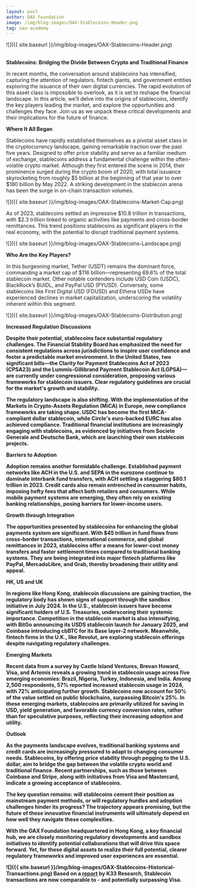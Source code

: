 ```yaml
---
layout: post
author: OAX Foundation
image: /img/blog-images/OAX-Stablecoins-Header.png
tag: oax-academy
---
```


![]({{ site.baseurl }}/img/blog-images/OAX-Stablecoins-Header.png)

<br><b>Stablecoins: Bridging the Divide Between Crypto and Traditional Finance</b>

In recent months, the conversation around stablecoins has intensified, capturing the attention of regulators, fintech giants, and government entities exploring the issuance of their own digital currencies. The rapid evolution of this asset class is impossible to overlook, as it is set to reshape the financial landscape. In this article, we’ll delve into the origins of stablecoins, identify the key players leading the market, and explore the opportunities and challenges they face. Join us as we unpack these critical developments and their implications for the future of finance.

<b>Where It All Began</b>

Stablecoins have rapidly established themselves as a pivotal asset class in the cryptocurrency landscape, gaining remarkable traction over the past five years. Designed to offer price stability and serve as a familiar medium of exchange, stablecoins address a fundamental challenge within the often-volatile crypto market. Although they first entered the scene in 2014, their prominence surged during the crypto boom of 2020, with total issuance skyrocketing from roughly $5 billion at the beginning of that year to over $180 billion by May 2022.
A striking development in the stablecoin arena has been the surge in on-chain transaction volumes. 

![]({{ site.baseurl }}/img/blog-images/OAX-Stablecoins-Market-Cap.png)

As of 2023, stablecoins settled an impressive $10.8 trillion in transactions, with $2.3 trillion linked to organic activities like payments and cross-border remittances. This trend positions stablecoins as significant players in the real economy, with the potential to disrupt traditional payment systems.

![]({{ site.baseurl }}/img/blog-images/OAX-Stablecoins-Landscape.png)

<b>Who Are the Key Players?</b>

In this burgeoning market, Tether (USDT) remains the dominant force, commanding a market cap of $116 billion—representing 69.6% of the total stablecoin market. Other notable contenders include USD Coin (USDC), BlackRock’s BUIDL, and PayPal USD (PYUSD). Conversely, some stablecoins like First Digital USD (FDUSD) and Ethena USDe have experienced declines in market capitalization, underscoring the volatility inherent within this segment.

![]({{ site.baseurl }}/img/blog-images/OAX-Stablecoins-Distribution.png)

<b>Increased Regulation Discussions<b>

Despite their potential, stablecoins face substantial regulatory challenges. The Financial Stability Board has emphasized the need for consistent regulations across jurisdictions to inspire user confidence and foster a predictable market environment. In the United States, two significant bills—the Clarity for Payment Stablecoins Act of 2023 (CPSA23) and the Lummis-Gillibrand Payment Stablecoin Act (LGPSA)—are currently under congressional consideration, proposing various frameworks for stablecoin issuers. Clear regulatory guidelines are crucial for the market's growth and stability.

The regulatory landscape is also shifting. With the implementation of the Markets in Crypto-Assets Regulation (MiCA) in Europe, new compliance frameworks are taking shape. USDC has become the first MiCA-compliant dollar stablecoin, while Circle's euro-backed EURC has also achieved compliance. Traditional financial institutions are increasingly engaging with stablecoins, as evidenced by initiatives from Societe Generale and Deutsche Bank, which are launching their own stablecoin projects.

<b>Barriers to Adoption</b>

Adoption remains another formidable challenge. Established payment networks like ACH in the U.S. and SEPA in the eurozone continue to dominate interbank fund transfers, with ACH settling a staggering $80.1 trillion in 2023. Credit cards also remain entrenched in consumer habits, imposing hefty fees that affect both retailers and consumers. While mobile payment systems are emerging, they often rely on existing banking relationships, posing barriers for lower-income users.

<b>Growth through Integration</b>

The opportunities presented by stablecoins for enhancing the global payments system are significant. With $45 trillion in fund flows from cross-border transactions, international commerce, and global remittances in 2023, stablecoins offer a means for lower-cost money transfers and faster settlement times compared to traditional banking systems. They are being integrated into major fintech platforms like PayPal, MercadoLibre, and Grab, thereby broadening their utility and appeal.

<b>HK, US and UK</b>

In regions like Hong Kong, stablecoin discussions are gaining traction, the regulatory body has shown signs of support through the sandbox initiative in July 2024. In the U.S., stablecoin issuers have become significant holders of U.S. Treasuries, underscoring their systemic importance. Competition in the stablecoin market is also intensifying, with BitGo announcing its USDS stablecoin launch for January 2025, and Coinbase introducing cbBTC for its Base layer-2 network. Meanwhile, fintech firms in the U.K., like Revolut, are exploring stablecoin offerings despite navigating regulatory challenges.

<b>Emerging Markets</b>

Recent data from a survey by Castle Island Ventures, Brevan Howard, Visa, and Artemis reveals a growing trend in stablecoin usage across five emerging economies: Brazil, Nigeria, Turkey, Indonesia, and India. Among 2,500 respondents, 57% reported increased stablecoin usage in 2024, with 72% anticipating further growth. Stablecoins now account for 50% of the value settled on public blockchains, surpassing Bitcoin's 25%. In these emerging markets, stablecoins are primarily utilized for saving in USD, yield generation, and favorable currency conversion rates, rather than for speculative purposes, reflecting their increasing adoption and utility.

<b>Outlook<b>

As the payments landscape evolves, traditional banking systems and credit cards are increasingly pressured to adapt to changing consumer needs. Stablecoins, by offering price stability through pegging to the U.S. dollar, aim to bridge the gap between the volatile crypto world and traditional finance. Recent partnerships, such as those between Coinbase and Stripe, along with initiatives from Visa and Mastercard, indicate a growing acceptance of stablecoins. 

The key question remains: will stablecoins cement their position as mainstream payment methods, or will regulatory hurdles and adoption challenges hinder its progress? The trajectory appears promising, but the future of these innovative financial instruments will ultimately depend on how well they navigate these complexities.

With the OAX Foundation headquartered in Hong Kong, a key financial hub, we are closely monitoring regulatory developments and sandbox initiatives to identify potential collaborations that will drive this space forward. Yet, for these digital assets to realize their full potential, clearer regulatory frameworks and improved user experiences are essential.

![]({{ site.baseurl }}/img/blog-images/OAX-Stablecoins-Historical-Transactions.png)
Based on a <a href="https://x.com/coinmarketcap/status/1819138568079429739?s=48">report</a> by K33 Research, Stablecoin transactions are now comparable to - and potentially surpassing Visa. 

